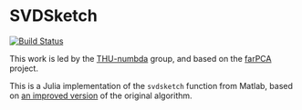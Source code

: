 # SVDSketch

[![Build Status](https://github.com/zhaowenlan1779/SVDSketch.jl/actions/workflows/CI.yml/badge.svg?branch=main)](https://github.com/zhaowenlan1779/SVDSketch.jl/actions/workflows/CI.yml?query=branch%3Amain)

This work is led by the [THU-numbda](https://github.com/THU-numbda) group, and based on the [farPCA](https://github.com/THU-numbda/farPCA) project.

This is a Julia implementation of the `svdsketch` function from Matlab, based on
[an improved version](https://github.com/THU-numbda/farPCA/tree/main) of the original algorithm.
